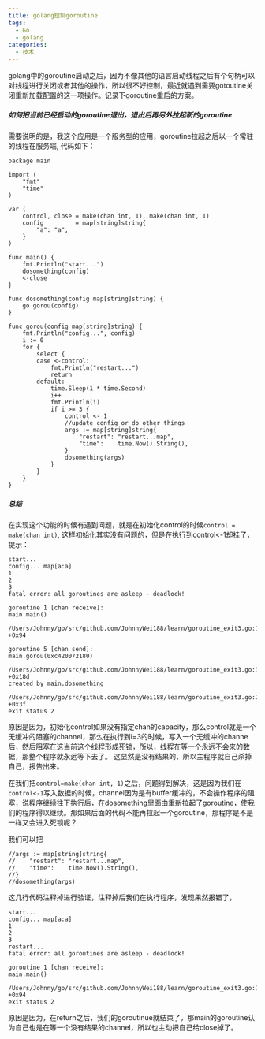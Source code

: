 ```yaml
---
title: golang控制goroutine
tags:
  - Go 
  - golang
categories:
  - 技术
---
```

golang中的goroutine启动之后，因为不像其他的语言启动线程之后有个句柄可以对线程进行关闭或者其他的操作，所以很不好控制，最近就遇到需要gotoutine关闭重新加载配置的这一项操作。记录下goroutine重启的方案。

##### 如何把当前已经启动的goroutine退出，退出后再另外拉起新的goroutine
需要说明的是，我这个应用是一个服务型的应用，goroutine拉起之后以一个常驻的线程在服务端, 代码如下：
```
package main

import (
    "fmt"
    "time"
)

var (
    control, close = make(chan int, 1), make(chan int, 1)
    config         = map[string]string{
        "a": "a",
    }
)

func main() {
    fmt.Println("start...")
    dosomething(config)
    <-close
}

func dosomething(config map[string]string) {
    go gorou(config)
}

func gorou(config map[string]string) {
    fmt.Println("config...", config)
    i := 0
    for {
        select {
        case <-control:
            fmt.Println("restart...")
            return
        default:
            time.Sleep(1 * time.Second)
            i++
            fmt.Println(i)
            if i >= 3 {
                control <- 1
                //update config or do other things
                args := map[string]string{
                    "restart": "restart...map",
                    "time":    time.Now().String(),
                }
                dosomething(args)
            }
        }
    }
}
```

##### 总结
在实现这个功能的时候有遇到问题，就是在初始化control的时候`control = make(chan int)`, 这样初始化其实没有问题的，但是在执行到control<-1却挂了，提示：
```
start...
config... map[a:a]
1
2
3
fatal error: all goroutines are asleep - deadlock!

goroutine 1 [chan receive]:
main.main()
        /Users/Johnny/go/src/github.com/JohnnyWei188/learn/goroutine_exit3.go:18 +0x94

goroutine 5 [chan send]:
main.gorou(0xc420072180)
        /Users/Johnny/go/src/github.com/JohnnyWei188/learn/goroutine_exit3.go:38 +0x18d
created by main.dosomething
        /Users/Johnny/go/src/github.com/JohnnyWei188/learn/goroutine_exit3.go:22 +0x3f
exit status 2
```
原因是因为，初始化control如果没有指定chan的capacity，那么control就是一个无缓冲的阻塞的channel，那么在执行到i=3的时候，写入一个无缓冲的channe后，然后阻塞在这当前这个线程形成死锁，所以，线程在等一个永远不会来的数据，那整个程序就永远等下去了。 这显然是没有结果的，所以主程序就自己杀掉自己，报告出来。

在我们把`control=make(chan int, 1)`之后，问题得到解决，这是因为我们在`control<-1`写入数据的时候，channel因为是有buffer缓冲的，不会操作程序的阻塞，说程序继续往下执行后，在dosomething里面由重新拉起了goroutine，使我们的程序得以继续。那如果后面的代码不能再拉起一个goroutine，那程序是不是一样又会进入死锁呢？

我们可以把
```
//args := map[string]string{
//    "restart": "restart...map",
//    "time":    time.Now().String(),
//}
//dosomething(args)
```
这几行代码注释掉进行验证，注释掉后我们在执行程序，发现果然报错了，
```
start...
config... map[a:a]
1
2
3
restart...
fatal error: all goroutines are asleep - deadlock!

goroutine 1 [chan receive]:
main.main()
        /Users/Johnny/go/src/github.com/JohnnyWei188/learn/goroutine_exit3.go:18 +0x94
exit status 2
```
原因是因为，在return之后，我们的goroutinue就结束了，那main的goroutine认为自己也是在等一个没有结果的channel，所以也主动把自己给close掉了。

